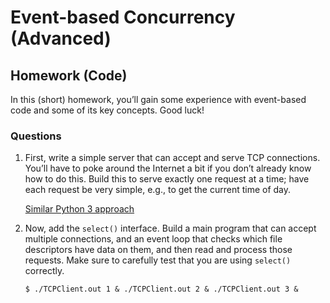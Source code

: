 # Event-based Concurrency (Advanced)

## Homework (Code)

In this (short) homework, you’ll gain some experience with event-based code and some of its key concepts. Good luck!

### Questions

1. First, write a simple server that can accept and serve TCP connections. You’ll have to poke around the Internet a bit if you don’t already know how to do this. Build this to serve exactly one request at a time; have each request be very simple, e.g., to get the current time of day.

    [Similar Python 3 approach](https://github.com/xxyzz/cnata/tree/master/2/python3-code)

2. Now, add the `select()` interface. Build a main program that can accept multiple connections, and an event loop that checks which file descriptors have data on them, and then read and process those requests. Make sure to carefully test that you are using `select()` correctly.

    ```
    $ ./TCPClient.out 1 & ./TCPClient.out 2 & ./TCPClient.out 3 &
    ```
